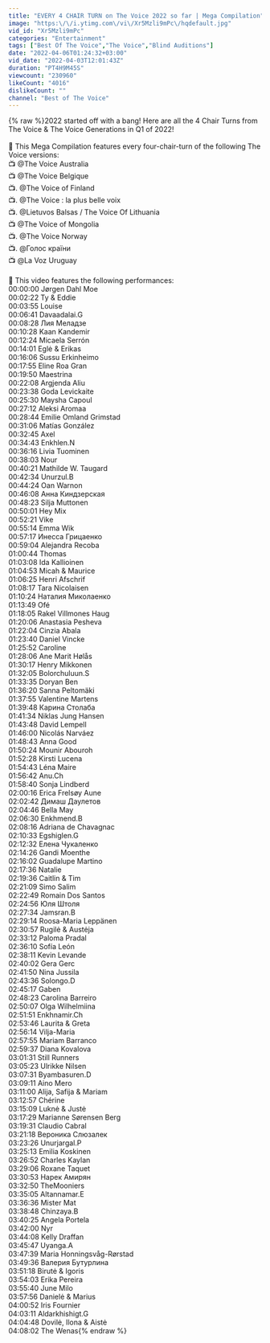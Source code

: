 ```yaml
---
title: "EVERY 4 CHAIR TURN on The Voice 2022 so far | Mega Compilation"
image: "https:\/\/i.ytimg.com\/vi\/Xr5Mzli9mPc\/hqdefault.jpg"
vid_id: "Xr5Mzli9mPc"
categories: "Entertainment"
tags: ["Best Of The Voice","The Voice","Blind Auditions"]
date: "2022-04-06T01:24:32+03:00"
vid_date: "2022-04-03T12:01:43Z"
duration: "PT4H9M45S"
viewcount: "230960"
likeCount: "4016"
dislikeCount: ""
channel: "Best of The Voice"
---
```

{% raw %}2022 started off with a bang! Here are all the 4 Chair Turns from The Voice &amp; The Voice Generations in Q1 of 2022! <br /><br />🚨 This Mega Compilation features every four-chair-turn of the following The Voice versions:<br />📺  @The Voice Australia <br />📺  @The Voice Belgique <br />📺. @The Voice of Finland <br />📺. @The Voice : la plus belle voix <br />📺. @Lietuvos Balsas / The Voice Of Lithuania <br />📺  @The Voice of Mongolia <br />📺. @The Voice Norway <br />📺. @Голос країни <br />📺  @La Voz Uruguay <br /><br />🚨 This video features the following performances:<br />00:00:00 Jørgen Dahl Moe<br />00:02:22 Ty &amp; Eddie<br />00:03:55 Louise<br />00:06:41 Davaadalai.G<br />00:08:28 Лия Меладзе<br />00:10:28 Kaan Kandemir<br />00:12:24 Micaela Serrón<br />00:14:01 Eglė &amp; Erikas<br />00:16:06 Sussu Erkinheimo<br />00:17:55 Eline Roa Gran<br />00:19:50 Maestrina<br />00:22:08 Argjenda Aliu<br />00:23:38 Goda Levickaite<br />00:25:30 Maysha Capoul<br />00:27:12 Aleksi Aromaa<br />00:28:44 Emilie Omland Grimstad<br />00:31:06 Matías González<br />00:32:45 Axel<br />00:34:43 Enkhlen.N<br />00:36:16 Livia Tuominen<br />00:38:03 Nour<br />00:40:21 Mathilde W. Taugard<br />00:42:34 Unurzul.B<br />00:44:24 Oan Warnon<br />00:46:08 Анна Киндзерская<br />00:48:23 Silja Muttonen<br />00:50:01 Hey Mix<br />00:52:21 Vike<br />00:55:14 Emma Wik<br />00:57:17 Инесса Грицаенко<br />00:59:04 Alejandra Recoba<br />01:00:44 Thomas<br />01:03:08 Ida Kallioinen<br />01:04:53 Micah &amp; Maurice<br />01:06:25 Henri Afschrif<br />01:08:17 Tara Nicolaisen<br />01:10:24 Наталия Миколаенко<br />01:13:49 Ofé<br />01:18:05 Rakel Villmones Haug<br />01:20:06 Anastasia Pesheva<br />01:22:04 Cinzia Abala<br />01:23:40 Daniel Vincke<br />01:25:52 Caroline<br />01:28:06 Ane Marit Hølås<br />01:30:17 Henry Mikkonen<br />01:32:05 Bolorchuluun.S<br />01:33:35 Doryan Ben<br />01:36:20 Sanna Peltomäki<br />01:37:55 Valentine Martens<br />01:39:48 Карина Столаба<br />01:41:34 Niklas Jung Hansen<br />01:43:48 David Lempell<br />01:46:00 Nicolás Narváez<br />01:48:43 Anna Good<br />01:50:24 Mounir Abouroh<br />01:52:28 Kirsti Lucena<br />01:54:43  Léna Maire<br />01:56:42 Anu.Ch<br />01:58:40 Sonja Lindberd<br />02:00:16 Erica Frelsøy Aune<br />02:02:42 Димаш Даулетов<br />02:04:46 Bella May<br />02:06:30 Enkhmend.B<br />02:08:16 Adriana de Chavagnac<br />02:10:33 Egshiglen.G<br />02:12:32 Елена Чукаленко<br />02:14:26 Gandi Moenthe<br />02:16:02 Guadalupe Martino<br />02:17:36 Natalie<br />02:19:36 Caitlin &amp; Tim<br />02:21:09 Simo Salim<br />02:22:49 Romain Dos Santos<br />02:24:56 Юля Штоля<br />02:27:34 Jamsran.B<br />02:29:14 Roosa-Maria Leppänen<br />02:30:57 Rugilė &amp; Austėja<br />02:33:12 Paloma Pradal<br />02:36:10 Sofía León<br />02:38:11 Kevin Levande<br />02:40:02 Gera Gerc<br />02:41:50 Nina Jussila<br />02:43:36 Solongo.D <br />02:45:17 Gaben<br />02:48:23 Carolina Barreiro<br />02:50:07 Olga Wilhelmiina<br />02:51:51 Enkhnamir.Ch<br />02:53:46 Laurita &amp; Greta<br />02:56:14 Vilja-Maria<br />02:57:55 Mariam Barranco<br />02:59:37 Diana Kovalova<br />03:01:31 Still Runners<br />03:05:23 Ulrikke Nilsen<br />03:07:31 Byambasuren.D<br />03:09:11 Aino Mero<br />03:11:00 Alija, Safija &amp; Mariam<br />03:12:57 Chérine<br />03:15:09 Luknė &amp; Justė<br />03:17:29 Marianne Sørensen Berg<br />03:19:31 Claudio Cabral<br />03:21:18 Вероника Слюзалек<br />03:23:26 Unurjargal.P<br />03:25:13 Emilia Koskinen<br />03:26:52 Charles Kaylan<br />03:29:06 Roxane Taquet<br />03:30:53 Нарек Амирян<br />03:32:50 TheMooniers<br />03:35:05 Altannamar.E<br />03:36:36 Mister Mat <br />03:38:48 Chinzaya.B<br />03:40:25 Angela Portela<br />03:42:00 Nyr<br />03:44:08 Kelly Draffan<br />03:45:47 Uyanga.A<br />03:47:39 Maria Honningsvåg-Rørstad<br />03:49:36 Валерия Бутурлина<br />03:51:18 Birutė &amp; Igoris<br />03:54:03 Erika Pereira<br />03:55:40 June Milo<br />03:57:56 Danielė &amp; Marius<br />04:00:52 Iris Fournier<br />04:03:11 Aldarkhishigt.G<br />04:04:48 Dovilė, Ilona &amp; Aistė<br />04:08:02 The Wenas{% endraw %}

